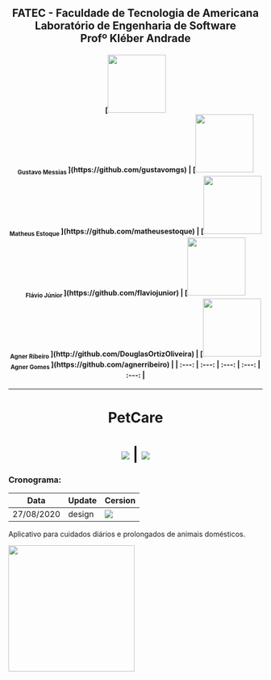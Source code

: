 <h2 align="center">FATEC - Faculdade de Tecnologia de Americana<br>
Laboratório de Engenharia de Software<br>
Profº Kléber Andrade</h2>
 <h4>
<h4 align="center">
[<img src="https://avatars3.githubusercontent.com/u/53432968?s=460&u=ba378404717b1dd8ce3097f20b16c832620b3d08&v=4" width=115 > <br> <sub> Gustavo Messias </sub>](https://github.com/gustavomgs) | [<img src="https://scontent.fcpq2-1.fna.fbcdn.net/v/t1.0-9/103079445_1675575762596045_8200019720568131360_o.jpg?_nc_cat=100&_nc_sid=09cbfe&_nc_ohc=Yw3P3VriJ-8AX9SQgxF&_nc_ht=scontent.fcpq2-1.fna&oh=0cf5e215d3957b37fb072f5bfc51cb4b&oe=5F6DA81A" width=115 > <br> <sub> Matheus Estoque </sub>](https://github.com/matheusestoque) | [<img src="https://instagram.fcpq2-1.fna.fbcdn.net/v/t51.2885-19/s150x150/117229429_306443780688123_1401727699131249478_n.jpg?_nc_ht=instagram.fcpq2-1.fna.fbcdn.net&_nc_ohc=MgHN9GDtMHIAX_lJBJf&oh=0680bfd78dd4dc44533f2745eff13be0&oe=5F73F64F" width=115 > <br> <sub> Flávio Júnior </sub>](https://github.com/flaviojunior) | [<img src="https://scontent.fcpq2-1.fna.fbcdn.net/v/t1.0-9/82970876_2785203461502659_6105302389290434560_n.jpg?_nc_cat=103&_nc_sid=09cbfe&_nc_ohc=ghIOoZv5844AX91JVZs&_nc_ht=scontent.fcpq2-1.fna&oh=4e97534603151cd560614577a55efb91&oe=5F6FB75C" width=115 > <br> <sub> Agner Ribeiro </sub>](http://github.com/DouglasOrtizOliveira) | [<img src="https://scontent.fcpq2-1.fna.fbcdn.net/v/t1.0-9/101125293_2621658957938867_7372671694160265216_o.jpg?_nc_cat=101&_nc_sid=174925&_nc_ohc=i6SCm_R4o84AX-XmdxT&_nc_ht=scontent.fcpq2-1.fna&oh=59fb4d67a4d1d1f55e28f3d646b74bde&oe=5F6CCE8A" width=115 > <br> <sub> Agner Gomes </sub>](https://github.com/agnerribeiro) |
| :---: | :---: | :---: | :---: | :---: |
 </h4>
 <hr>
<h1 align="center"> PetCare </h1>
         <h1 align="center"><img src="https://img.shields.io/static/v1?label=flutter&message=mobile&color=blue&style=for-the-badge&logo=FLUTTER"/> | <img src="https://img.shields.io/static/v1?label=php&message=web&color=blue&style=for-the-badge&logo=PHP"/></h1>
 
 ### Cronograma: 
|Data|Update|Cersion|
| -------- | -------- | -------- |
| 27/08/2020 | design | <img src="https://img.shields.io/static/v1?label=version&message=1.0.0&color=blue&style=for-the-badge&logo=VERSION"/> |

<p align="justify"> Aplicativo para cuidados diários e prolongados de animais domésticos. </p>




<img  width="250" src="http://gensoft.site/img/fundogit.fw.png">
